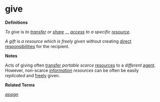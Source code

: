 # give

**Definitions**

_To give_ is _to_ [_transfer_](https://github.com/gcassel/Modular-Organization-Terminology/blob/master/terms/transfer.md) _or_ [_share_](https://github.com/gcassel/Modular-Organization-Terminology/blob/master/terms/share.md) __ [_access_](https://github.com/gcassel/Modular-Organization-Terminology/blob/master/terms/access.md) _to a specific_ [_resource_](https://github.com/gcassel/Modular-Organization-Terminology/blob/master/terms/resource.md).

_A gift_ is _a resource which is freely given_ without creating [direct](https://github.com/gcassel/Modular-Organization-Terminology/blob/master/terms/direct.md) [responsibilities](https://github.com/gcassel/Modular-Organization-Terminology/blob/master/terms/responsibility.md) for the recipient.

**Notes**

Acts of giving often [transfer](https://github.com/gcassel/Modular-Organization-Terminology/blob/master/terms/transfer.md) _portable_ _scarce_ [resources](https://github.com/gcassel/Modular-Organization-Terminology/blob/master/terms/resource.md) to a _different_ [agent](https://github.com/gcassel/Modular-Organization-Terminology/blob/master/terms/agent.md). However, non-scarce [_information_](https://github.com/gcassel/Modular-Organization-Terminology/blob/master/terms/information.md) _resources_ can be often be easily _replicated_ and [freely](https://github.com/gcassel/Modular-Organization-Terminology/blob/master/terms/free.md) given.

**Related Terms**

[_assign_](https://github.com/gcassel/Modular-Organization-Terminology/blob/master/terms/assign.md)
